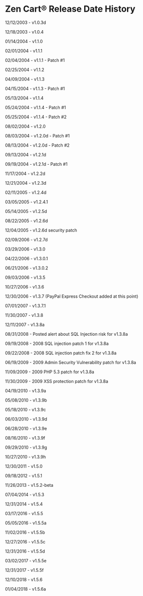 Zen Cart® Release Date History
==============================

12/12/2003 - v1.0.3d

12/18/2003 - v1.0.4

01/14/2004 - v1.1.0

02/01/2004 - v1.1.1

02/04/2004 - v1.1.1 - Patch #1

02/25/2004 - v1.1.2

04/09/2004 - v1.1.3

04/15/2004 - v1.1.3 - Patch #1

05/13/2004 - v1.1.4

05/24/2004 - v1.1.4 - Patch #1

05/25/2004 - v1.1.4 - Patch #2

08/02/2004 - v1.2.0

08/03/2004 - v1.2.0d - Patch #1

08/13/2004 - v1.2.0d - Patch #2

09/13/2004 - v1.2.1d

09/19/2004 - v1.2.1d - Patch #1

11/17/2004 - v1.2.2d

12/21/2004 - v1.2.3d

02/11/2005 - v1.2.4d

03/05/2005 - v1.2.4.1

05/14/2005 - v1.2.5d

08/22/2005 - v1.2.6d

12/04/2005 - v1.2.6d security patch

02/09/2006 - v1.2.7d

03/29/2006 - v1.3.0

04/22/2006 - v1.3.0.1

06/21/2006 - v1.3.0.2

09/03/2006 - v1.3.5

10/27/2006 - v1.3.6

12/30/2006 - v1.3.7 (PayPal Express Checkout added at this point)

07/01/2007 - v1.3.7.1

11/30/2007 - v1.3.8

12/11/2007 - v1.3.8a

08/31/2008 - Posted alert about SQL Injection risk for v1.3.8a

09/19/2008 - 2008 SQL injection patch 1 for v1.3.8a

09/22/2008 - 2008 SQL injection patch fix 2 for v1.3.8a

06/19/2009 - 2009 Admin Security Vulnerability patch for v1.3.8a

11/09/2009 - 2009 PHP 5.3 patch for v1.3.8a

11/30/2009 - 2009 XSS protection patch for v1.3.8a

04/19/2010 - v1.3.9a

05/08/2010 - v1.3.9b

05/18/2010 - v1.3.9c

06/03/2010 - v1.3.9d

06/28/2010 - v1.3.9e

08/16/2010 - v1.3.9f

09/29/2010 - v1.3.9g

10/27/2010 - v1.3.9h

12/30/2011 - v1.5.0

09/18/2012 - v1.5.1

11/26/2013 - v1.5.2-beta

07/04/2014 - v1.5.3

12/31/2014 - v1.5.4

03/17/2016 - v1.5.5

05/05/2016 - v1.5.5a

11/02/2016 - v1.5.5b

12/27/2016 - v1.5.5c

12/31/2016 - v1.5.5d

03/02/2017 - v1.5.5e

12/31/2017 - v1.5.5f

12/10/2018 - v1.5.6

01/04/2018 - v1.5.6a
